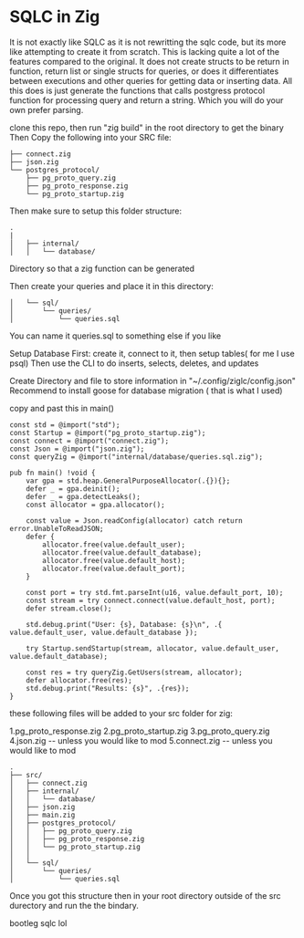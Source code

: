 # SQLC in Zig

It is not exactly like SQLC as it is not rewritting the sqlc code, but its more like attempting to create it from scratch. This is lacking quite a lot of the features compared to the original. It does not create structs to be return in function, return list or single structs for queries, or does it differentiates between executions and other queries for getting data or inserting data. All this does is just generate the functions that calls postgress protocol function for processing query and return a string. Which you will do your own prefer parsing.

clone this repo, then run "zig build" in the root directory to get the binary
Then Copy the following into your SRC file:

```plaintext
├── connect.zig
├── json.zig
└── postgres_protocol/
    ├── pg_proto_query.zig
    ├── pg_proto_response.zig
    └── pg_proto_startup.zig
```

Then make sure to setup this folder structure:

```plaintext
.
|
│   ├── internal/
│   │   └── database/

```

Directory so that a zig function can be generated

Then create your queries and place it in this directory:

```plaintext
│   └── sql/
│       └── queries/
│           └── queries.sql
```

You can name it queries.sql to something else if you like

Setup Database First:
create it, connect to it, then setup tables( for me I use psql)
Then use the CLI to do inserts, selects, deletes, and updates

Create Directory and file to store information in "~/.config/ziglc/config.json"
Recommend to install goose for database migration ( that is what I used)

copy and  past this in main()

```
const std = @import("std");
const Startup = @import("pg_proto_startup.zig");
const connect = @import("connect.zig");
const Json = @import("json.zig");
const queryZig = @import("internal/database/queries.sql.zig");

pub fn main() !void {
    var gpa = std.heap.GeneralPurposeAllocator(.{}){};
    defer _ = gpa.deinit();
    defer _ = gpa.detectLeaks();
    const allocator = gpa.allocator();

    const value = Json.readConfig(allocator) catch return error.UnableToReadJSON;
    defer {
        allocator.free(value.default_user);
        allocator.free(value.default_database);
        allocator.free(value.default_host);
        allocator.free(value.default_port);
    }

    const port = try std.fmt.parseInt(u16, value.default_port, 10);
    const stream = try connect.connect(value.default_host, port);
    defer stream.close();

    std.debug.print("User: {s}, Database: {s}\n", .{ value.default_user, value.default_database });

    try Startup.sendStartup(stream, allocator, value.default_user, value.default_database);

    const res = try queryZig.GetUsers(stream, allocator);
    defer allocator.free(res);
    std.debug.print("Results: {s}", .{res});
}
```

these following files will be added to your src folder for zig:

1.pg_proto_response.zig 
2.pg_proto_startup.zig
3.pg_proto_query.zig
4.json.zig -- unless you would like to mod
5.connect.zig -- unless you would like to mod

```plaintext
.
├── src/
│   ├── connect.zig
│   ├── internal/
│   │   └── database/
│   ├── json.zig
│   ├── main.zig
│   ├── postgres_protocol/
│   │   ├── pg_proto_query.zig
│   │   ├── pg_proto_response.zig
│   │   └── pg_proto_startup.zig
│   │
│   └── sql/
│       └── queries/
│           └── queries.sql
```

Once you got this structure then in your root directory outside of the src durectory and run the the bindary.

bootleg sqlc lol
